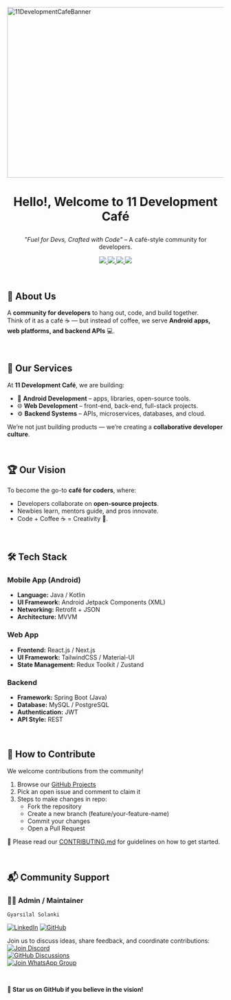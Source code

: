 <img width="1584" height="396" alt="11DevelopmentCafeBanner" src="https://github.com/user-attachments/assets/cb944fdf-7630-4a3d-aa23-ce98b63d6239" />

<h1>
 <p align="center">
 Hello!, Welcome to 11 Development Café
</p>
</h1>

<p align="center">
<i>"Fuel for Devs, Crafted with Code"</i> – A café-style community for developers.
</p>

<p align="center">
  <a href="#">
    <img src="https://img.shields.io/badge/Platform-Android-green?style=for-the-badge&logo=android" />
  </a>
  <a href="#">
    <img src="https://img.shields.io/badge/Platform-Web-blue?style=for-the-badge&logo=google-chrome" />
  </a>
  <a href="#">
    <img src="https://img.shields.io/badge/Backend-Java-orange?style=for-the-badge&logo=java" />
  </a>
  <a href="../LICENSE.md">
    <img src="https://img.shields.io/badge/License-Non--Commercial-red?style=for-the-badge" />
  </a>
</p>


<br/>

## 📢 About Us

A **community for developers** to hang out, code, and build together.  
Think of it as a café ☕ — but instead of coffee, we serve **Android apps, web platforms, and backend APIs** 💻.

</br>

## 🚀 Our Services
At **11 Development Café**, we are building:
- 📱 **Android Development** – apps, libraries, open-source tools.  
- 🌐 **Web Development** – front-end, back-end, full-stack projects.  
- ⚙️ **Backend Systems** – APIs, microservices, databases, and cloud.

We’re not just building products — we’re creating a **collaborative developer culture**.

<br/>

## 🏆 Our Vision
To become the go-to **café for coders**, where:
- Developers collaborate on **open-source projects**.  
- Newbies learn, mentors guide, and pros innovate.  
- Code + Coffee ☕ = Creativity 🚀.

<br/>

## 🛠 Tech Stack

### Mobile App (Android)
- **Language:** Java / Kotlin
- **UI Framework:** Android Jetpack Components (XML)
- **Networking:** Retrofit + JSON
- **Architecture:** MVVM

### Web App
- **Frontend:** React.js / Next.js
- **UI Framework:** TailwindCSS / Material-UI
- **State Management:** Redux Toolkit / Zustand

### Backend
- **Framework:** Spring Boot (Java)
- **Database:** MySQL / PostgreSQL
- **Authentication:** JWT
- **API Style:** REST

<br>

## 🤝 How to Contribute

We welcome contributions from the community! 


1. Browse our [GitHub Projects](https://github.com/orgs/eleven-dev-cafe/projects)
2. Pick an open issue and comment to claim it
3. Steps to make changes in repo:
   - Fork the repository
   - Create a new branch (feature/your-feature-name)
   - Commit your changes
   - Open a Pull Request
   

📄 Please read our [CONTRIBUTING.md](https://github.com/ff-tournament-hub/.github/blob/main/CONTRIBUTING.md) for guidelines on how to get started.

<br/>

## 📬 Community Support

### 👨‍💻 Admin / Maintainer
`Gyarsilal Solanki`

[![LinkedIn](https://img.shields.io/badge/LinkedIn-%230A66C2.svg?logo=LinkedIn&logoColor=white)](https://www.linkedin.com/in/gyarsilal-solanki) [![GitHub](https://img.shields.io/badge/GitHub-%23121011.svg?logo=github&logoColor=white)](https://github.com/gyarsilalsolanki011)

Join us to discuss ideas, share feedback, and coordinate contributions:  
[![Join Discord](https://img.shields.io/discord/1405808666179014697?color=4CBB17&label=Join%20Us%20on%20Discord&logo=discord&logoColor=blue)](https://discord.gg/Zrc9x3ts)<br/>
[![GitHub Discussions](https://img.shields.io/badge/GitHub-Discussions-black?style=for-the-badge&logo=github)](https://github.com/eleven-dev-cafe/cafe-talks/discussions)<br/>
[![Join WhatsApp Group](https://img.shields.io/badge/WhatsApp-Join-green?logo=whatsapp)](https://chat.whatsapp.com/Fzt4KispCmk0seaPgSvkyX)

<br>

**🌟 Star us on GitHub if you believe in the vision!**
